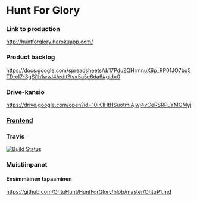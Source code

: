 # Hunt For Glory

### Link to production
http://huntforglory.herokuapp.com/

### Product backlog
https://docs.google.com/spreadsheets/d/17PduZQHrmnuX6p_RP01JO7bq5TDrcI7-3gSi1h1wwI4/edit?ts=5a5c6da6#gid=0

### Drive-kansio
https://drive.google.com/open?id=10lK1HtHSuotmiAjwj4vCeRSRPuYMGMyj

### [Frontend](https://github.com/OhtuHunt/HuntForGloryFrontend)
### Travis
[![Build Status](https://travis-ci.org/OhtuHunt/HuntForGlory.svg?branch=master)](https://travis-ci.org/OhtuHunt/HuntForGlory)

### Muistiinpanot

#### Ensimmäinen tapaaminen
https://github.com/OhtuHunt/HuntForGlory/blob/master/OhtuP1.md
